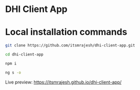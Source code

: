 # DHI Client App

# Local installation commands

```bash 
git clone https://github.com/itsmrajesh/dhi-client-app.git

cd dhi-client-app

npm i

ng s -o
```

Live preview: https://itsmrajesh.github.io/dhi-client-app/
